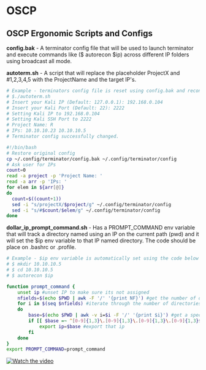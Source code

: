 # OSCP
## OSCP Ergonomic Scripts and Configs

__config.bak__ - A terminator config file that will be used to launch terminator and execute commands like ($ autorecon $ip) 
             across different IP folders using broadcast all mode.

__autoterm.sh__ - A script that will replace the placeholder ProjectX and #1,2,3,4,5 with the ProjectName and the target IP's.

```bash
# Example - terminators config file is reset using config.bak and reconfigured with the new projects IPs
# $./autoterm.sh
# Insert your Kali IP (Default: 127.0.0.1): 192.168.0.104
# Insert your Kali Port (Default: 22): 2222
# Setting Kali IP to 192.168.0.104
# Setting Kali SSH Port to 2222
# Project Name: R
# IPs: 10.10.10.23 10.10.10.5
# Terminator config successfully changed.

#!/bin/bash
# Restore original config
cp ~/.config/terminator/config.bak ~/.config/terminator/config
# Ask user for IPs
count=0
read -a project -p 'Project Name: '
read -a arr -p 'IPs: ' 
for elem in ${arr[@]}
do
  count=$((count+1))
  sed -i "s/projectX/$project/g" ~/.config/terminator/config 
  sed -i "s/#$count/$elem/g" ~/.config/terminator/config 
done


```


__dollar_ip_prompt_command.sh__ - Has a PROMPT_COMMAND env variable that will track a directory named using an IP on the current path (pwd)
                             and it will set the $ip env variable to that IP named directory. The code should be place on .bashrc or .profile.

```bash
# Example - $ip env variable is automatically set using the code below
# $ mkdir 10.10.10.5
# $ cd 10.10.10.5
# $ autorecon $ip 

function prompt_command {
	unset ip #unset IP to make sure its not assigned
	nfields=$(echo $PWD | awk -F '/' '{print NF}') #get the number of directories along the path
	for i in $(seq $nfields) #iterate through the number of directories in the path
	do
		base=$(echo $PWD | awk -v i=$i -F '/' '{print $i}') #get a specific directory
		if [[ $base =~ ^[0-9]{1,3}\.[0-9]{1,3}\.[0-9]{1,3}\.[0-9]{1,3}$ ]]; then #if that directory is an ip
			export ip=$base #export that ip 
		fi
	done
}
export PROMPT_COMMAND=prompt_command
```

[![Watch the video](https://i1.ytimg.com/vi/vRj62ltRSiY/sddefault.jpg)](https://www.youtube.com/watch?v=vRj62ltRSiY "Click to watch demo on Youtube")
